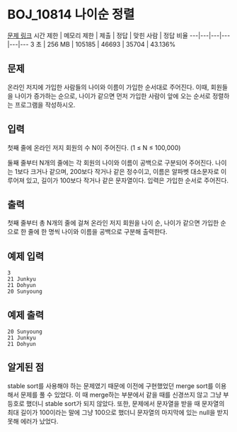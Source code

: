 # BOJ_10814 나이순 정렬
[문제 링크](https://www.acmicpc.net/problem/10814)
시간 제한 |	메모리 제한 |	제출 |	정답 |	맞힌 사람 |	정답 비율
---|---|---|---|---|---
3 초 |	256 MB |	105185 |	46693 |	35704 |	43.136%

## 문제
온라인 저지에 가입한 사람들의 나이와 이름이 가입한 순서대로 주어진다. 이때, 회원들을 나이가 증가하는 순으로, 나이가 같으면 먼저 가입한 사람이 앞에 오는 순서로 정렬하는 프로그램을 작성하시오.

## 입력
첫째 줄에 온라인 저지 회원의 수 N이 주어진다. (1 ≤ N ≤ 100,000)

둘째 줄부터 N개의 줄에는 각 회원의 나이와 이름이 공백으로 구분되어 주어진다. 나이는 1보다 크거나 같으며, 200보다 작거나 같은 정수이고, 이름은 알파벳 대소문자로 이루어져 있고, 길이가 100보다 작거나 같은 문자열이다. 입력은 가입한 순서로 주어진다.

## 출력
첫째 줄부터 총 N개의 줄에 걸쳐 온라인 저지 회원을 나이 순, 나이가 같으면 가입한 순으로 한 줄에 한 명씩 나이와 이름을 공백으로 구분해 출력한다.

## 예제 입력
```
3
21 Junkyu
21 Dohyun
20 Sunyoung
```

## 예제 출력
```
20 Sunyoung
21 Junkyu
21 Dohyun
```

## 알게된 점
stable sort를 사용해야 하는 문제였기 때문에 이전에 구현했었던 merge sort를 이용해서 문제를 풀 수 있었다.
이 때 merge하는 부분에서 같을 때를 신경쓰지 않고 그냥 부등호로 했더니 stable sort가 되지 않았다.
또한, 문제에서 문자열을 받을 때 문자열의 최대 길이가 100이라는 말에 그냥 100으로 했더니 문자열의 마지막에 있는 null을 받지 못해 에러가 났었다.

